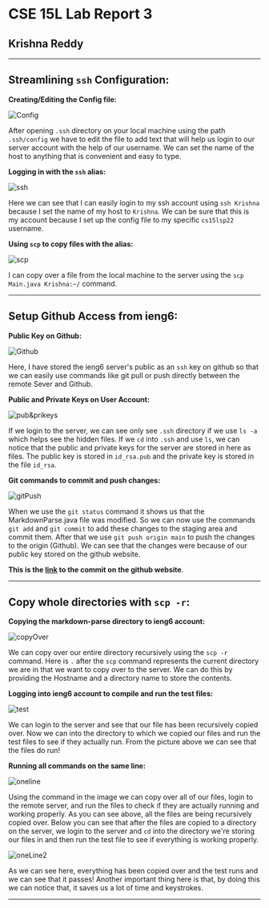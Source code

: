 # **CSE 15L Lab Report 3**
## Krishna Reddy
*******

## **Streamlining `ssh` Configuration:**
**Creating/Editing the Config file:**

![Config](config.png)

After opening `.ssh` directory on your local machine using the path `.ssh/config` we have to edit the file to add text that will help us login to our server account with the help of our username. We can set the name of the host to anything that is convenient and easy to type.

**Logging in with the `ssh` alias:**

![ssh](sshKrishna.png)

Here we can see that I can easily login to my ssh account using `ssh Krishna` because I set the name of my host to `Krishna`. We can be sure that this is my account because I set up the config file to my specific `cs15lsp22` username.

**Using `scp` to copy files with the alias:**

![scp](scpMain.png)

I can copy over a file from the local machine to the server using the `scp Main.java Krishna:~/` command.

*****

## **Setup Github Access from ieng6:**

**Public Key on Github:**

![Github](sshGithub.png)

Here, I have stored the ieng6 server's public as an `ssh` key on github so that we can easily use commands like git pull or push directly between the remote Sever and Github.

**Public and Private Keys on User Account:**

![pub&prikeys](keysOnServer.png)

If we login to the server, we can see only see `.ssh` directory if we use `ls -a` which helps see the hidden files. If we `cd` into `.ssh` and use `ls`, we can notice that the public and private keys for the server are stored in here as files. The public key is stored in `id_rsa.pub` and the private key is stored in the file `id_rsa`.

**Git commands to commit and push changes:**

![gitPush](gitPush.png)

When we use the `git status` command it shows us that the MarkdownParse.java file was modified. So we can now use the commands `git add` and `git commit` to add these changes to the staging area and commit them. After that we use `git push origin main` to push the changes to the origin (Github). We can see that the changes were because of our public key stored on the github website.

**This is the [link](https://github.com/kreddy/markdown-parser/commit/9c7a4dca48f6f5277de0792913bb38158460f847) to the commit on the github website**.

*******

## **Copy whole directories with `scp -r`:**

**Copying the markdown-parse directory to ieng6 account:**

![copyOver](copyOver.png)

We can copy over our entire directory recursively using the `scp -r` command. Here is `.` after the `scp` command represents the current directory we are in that we want to copy over to the server. We can do this by providing the Hostname and a directory name to store the contents.

**Logging into ieng6 account to compile and run the test files:**

![test](TestnoScp.png)

We can login to the server and see that our file has been recursively copied over. Now we can into the directory to which we copied our files and run the test files to see if they actually run. From the picture above we can see that the files do run!

**Running all commands on the same line:**

![oneline](testoneLine.png)

Using the command in the image we can copy over all of our files, login to the remote server, and run the files to check if they are actually running and working properly. As you can see above, all the files are being recursively copied over. Below you can see that after the files are copied to a directory on the server, we login to the server and `cd` into the directory we're storing our files in and then run the test file to see if everything is working properly.

![oneLine2](testoneLine2.png)

As we can see here, everything has been copied over and the test runs and we can see that it passes! Another important thing here is that, by doing this we can notice that, it saves us a lot of time and keystrokes.

******



